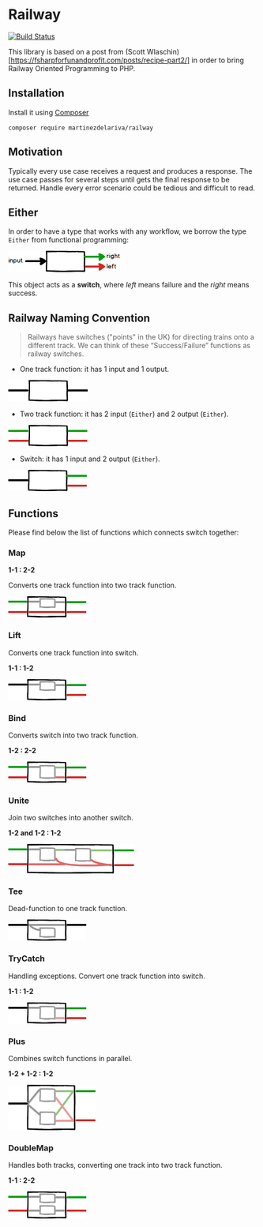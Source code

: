 # Railway

[![Build Status](https://travis-ci.org/martinezdelariva/railway.svg?branch=master)](https://travis-ci.org/martinezdelariva/railway)

This library is based on a post from (Scott Wlaschin)[https://fsharpforfunandprofit.com/posts/recipe-part2/] in order to bring Railway Oriented Programming to PHP.

## Installation

Install it using [Composer](https://getcomposer.org/)


    composer require martinezdelariva/railway 

## Motivation

Typically every use case receives a request and produces a response. The use case passes for several steps until gets the final response to be returned. Handle every error scenario could be tedious and difficult to read. 

## Either

In order to have a type that works with any workflow, we borrow the type `Either` from functional programming:

![Either](doc/images/either.png) 

This object acts as a **switch**, where _left_ means failure and the _right_ means success.  

## Railway Naming Convention

> Railways have switches ("points" in the UK) for directing trains onto a different track. We can think of these “Success/Failure” functions as railway switches.

- One track function: it has 1 input and 1 output.

![One track](doc/images/one_track.png) 

- Two track function: it has 2 input (`Either`) and 2 output (`Either`).

![Two track](doc/images/two_track.png)
 
- Switch: it has 1 input and 2 output (`Either`).

![Switch](doc/images/switch.png)
 
## Functions

Please find below the list of functions which connects switch together:

### Map

**1-1 : 2-2**

Converts one track function into two track function.

![Map](doc/images/map.png) 


### Lift

Converts one track function into switch.

**1-1 : 1-2**

![Lift](doc/images/lift.png) 

### Bind

Converts switch into two track function.

**1-2 : 2-2**

![Bind](doc/images/bind.png) 

### Unite

Join two switches into another switch.

**1-2 and 1-2 : 1-2**

![Unite](doc/images/unite.png) 


### Tee

Dead-function to one track function.

![Tee](doc/images/tee.png) 

### TryCatch

Handling exceptions. Convert one track function into switch.

**1-1 : 1-2**

![Try Catch](doc/images/try-catch.png) 

### Plus

Combines switch functions in parallel.

**1-2 + 1-2 : 1-2**

![Plus](doc/images/plus.png) 


### DoubleMap

Handles both tracks, converting one track into two track function.

**1-1 : 2-2**

![Double Map](doc/images/double-map.png) 
